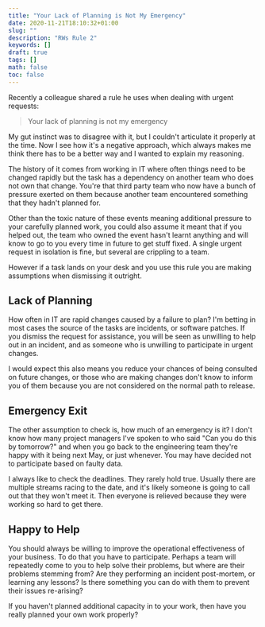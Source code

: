 ```yaml
---
title: "Your Lack of Planning is Not My Emergency"
date: 2020-11-21T18:10:32+01:00
slug: ""
description: "RWs Rule 2"
keywords: []
draft: true
tags: []
math: false
toc: false
---
```


<!--alex ignore he-she-->
Recently a colleague shared a rule he uses when dealing with urgent requests:

> Your lack of planning is not my emergency

My gut instinct was to disagree with it, but I couldn't articulate it properly at the time. Now I see how it's a negative approach, which always makes me think there has to be a better way and I wanted to explain my reasoning.

The history of it comes from working in IT where often things need to be changed rapidly but the task has a dependency on another team who does not own that change. You're that third party team who now have a bunch of pressure exerted on them because another team encountered something that they hadn't planned for.

Other than the toxic nature of these events meaning additional pressure to your carefully planned work, you could also assume it meant that if you helped out, the team who owned the event hasn't learnt anything and will know to go to you every time in future to get stuff fixed.  A single urgent request in isolation is fine, but several are crippling to a team.

However if a task lands on your desk and you use this rule you are making assumptions when dismissing it outright.

## Lack of Planning

How often in IT are rapid changes caused by a failure to plan? I'm betting in most cases the source of the tasks are incidents, or software patches. If you dismiss the request for assistance, you will be seen as unwilling to help out in an incident, and as someone who is unwilling to participate in urgent changes.

I would expect this also means you reduce your chances of being consulted on future changes, or those who are making changes don't know to inform you of them because you are not considered on the normal path to release.

## Emergency Exit

The other assumption to check is, how much of an emergency is it? I don't know how many project managers I've spoken to who said "Can you do this by tomorrow?" and when you go back to the engineering team they're happy with it being next May, or just whenever. You may have decided not to participate based on faulty data.

I always like to check the deadlines. They rarely hold true. Usually there are multiple streams racing to the date, and it's likely someone is going to call out that they won't meet it. Then everyone is relieved because they were working so hard to get there.

## Happy to Help

You should always be willing to improve the operational effectiveness of your business. To do that you have to participate. Perhaps a team will repeatedly come to you to help solve their problems, but where are their problems stemming from? Are they performing an incident post-mortem, or learning any lessons? Is there something you can do with them to prevent their issues re-arising?

If you haven't planned additional capacity in to your work, then have you really planned your own work properly?
